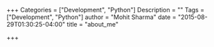 +++
Categories = ["Development", "Python"]
Description = ""
Tags = ["Development", "Python"]
author = "Mohit Sharma"
date = "2015-08-29T01:30:25-04:00"
title = "about_me"

+++

